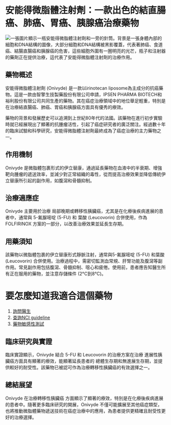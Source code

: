 # 安能得微脂體注射劑：一款出色的結直腸癌、肺癌、胃癌、胰腺癌治療藥物
![一張圖片顯示一瓶安能得微脂體注射劑和一旁的針筒。背景是一張身體內部的細胞和DNA結構的圖像，大部分細胞和DNA結構被黑影覆蓋，代表著肺癌、食道癌、結腸直腸癌和胰腺癌的危害，這些細胞外圍有一圈明亮的光芒，瓶子和注射器的藥劑正在提供治療，這代表了安能得微脂體注射劑的治療作用。](https://i.imgur.com/SsgxT6h.jpeg)

## 藥物概述

安能得微脂體注射劑 (Onivyde) 是一款以irinotecan liposome為主成分的抗癌藥物。這是一款由智擎生技製藥股份有限公司申請，IPSEN PHARMA BIOTECH和裕利股份有限公司共同生產的藥物。其在癌症治療領域中的地位舉足輕重，特別是在治療結直腸癌、肺癌、胃癌和胰腺癌方面具有優秀的療效。

藥物的背景和發展歷史可以追溯到上世紀80年代的法國。該藥物在進行初步實驗時就已經展現出了顯著的抗腫瘤活性，引起了癌症研究者的廣泛關注。經過數十年的臨床試驗和科學研究，安能得微脂體注射劑最終成為了癌症治療的主力藥物之一。

## 作用機制

Onivyde 是微脂體包裹形式的伊立替康，通過延長藥物在血液中的半衰期、增強靶向腫瘤的遞送效率，並減少對正常組織的毒性，從而提高治療效果並降低傳統伊立替康所引起的副作用，如腹瀉和骨髓抑制。

## 治療適應症

Onivyde 主要用於治療 局部晚期或轉移性胰臟癌，尤其是在化療後疾病進展的患者中，通常與 5-氟脲嘧啶 (5-FU) 和 葉酸 (Leucovorin) 合併使用，作為 FOLFIRINOX 方案的一部分，以改善治療效果並延長生存期。

## 用藥須知

該藥物以微脂體包裹的伊立替康形式靜脈注射，通常與5-氟脲嘧啶 (5-FU) 和葉酸 (Leucovorin) 合併使用。治療過程中，需密切監測血常規、肝腎功能及腹瀉等副作用。常見副作用包括腹瀉、骨髓抑制、噁心和疲倦。使用前，患者應告知醫生所有正在服用的藥物，並注意存儲條件 (2°C到8°C)。

# 要怎麼知道我適合這個藥物

1. [詢問醫生](./text/1-1.html)
2. [查詢NCI guideline](./text/1-2.html)
3. [藥物敏感性測試](./text/1-3.html)

## 臨床研究與實證

臨床實證顯示，Onivyde 結合 5-FU 和 Leucovorin 的治療方案在治療 進展性胰臟癌方面具有顯著的療效，能顯著延長患者的 總體生存期和無進展生存期，並提供較好的耐受性。該藥物已被認可作為治療轉移性胰臟癌的有效選擇之一。

## 總結展望

Onivyde 在治療轉移性胰臟癌 方面顯示了顯著的療效，特別是在化療後疾病進展的患者中。隨著更多臨床研究的開展，Onivyde 不僅可能擴展至其他癌症類型，也將推動微脂體藥物遞送技術在癌症治療中的應用，為患者提供更精確且耐受性更好的治療選擇。

